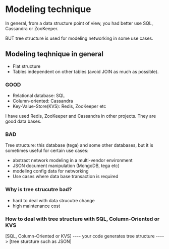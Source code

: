# Modeling technique

In general, from a data structure point of view, you had better use SQL, Cassandra or ZooKeeper.

BUT tree structure is used for modeling networking in some use cases.

## Modeling teqhnique in general
- Flat structure
- Tables independent on other tables (avoid JOIN as much as possible).

### GOOD
- Relational database: SQL
- Column-oriented: Cassandra
- Key-Value-Store(KVS): Redis, ZooKeeper etc

I have used Redis, ZooKeeper and Cassandra in other projects. They are good data bases.

### BAD
Tree structure: this database (tega) and some other databases, but it is sometimes useful for certain use cases:
- abstract network modeling in a multi-vendor environment
- JSON document manipulation (MongoDB, tega etc)
- modeling config data for networking
- Use cases where data base transaction is required

### Why is tree strucutre bad?
- hard to deal with data strucutre change
- high maintenance cost

### How to deal with tree structure with SQL, Column-Oriented or KVS
[SQL, Column-Oriented or KVS] ---- your code generates tree structure ----> [tree sturcture such as JSON]
